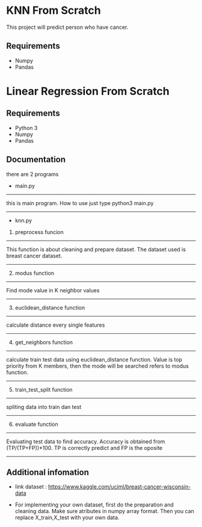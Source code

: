 # KNN From Scratch
This project will predict person who have cancer.
## Requirements
* Numpy
* Pandas
# Linear Regression From Scratch
## Requirements
* Python 3
* Numpy
* Pandas

## Documentation
there are 2 programs 

* main.py
---
this is main program. How to use just type python3 main.py

---

* knn.py
1. preprocess funcion

---

This function is about cleaning and prepare dataset. The dataset used is breast cancer dataset.

---

2. modus function

---
Find mode value in K neighbor values

---

3. euclidean_distance function

---

calculate distance every single features

---

4. get_neighbors function

---

calculate train test data using euclidean_distance function. Value is top priority from K members, then the mode will be searched refers to modus function.

---

5. train_test_split function
---

spliting data into train dan test

---

6. evaluate function
---

Evaluating test data to find accuracy. Accuracy is obtained from (TP/(TP+FP))*100. TP is correctly predict and FP is the oposite

---

## Additional infomation

* link dataset : https://www.kaggle.com/uciml/breast-cancer-wisconsin-data

* For implementing your own dataset, first do the preparation and cleaning data. Make sure atributes in numpy array format. Then you can replace X_train,X_test with your own data.